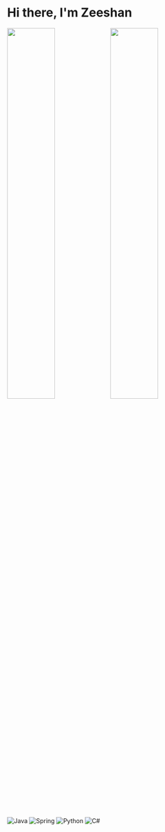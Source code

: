 # Hi there, I'm Zeeshan

<img align = "left" width = "47%" src = "https://github-readme-stats.vercel.app/api?username=zeeshan457&show_icons=true&theme=radical" />

<img align = "left" width = "47%" src = "https://github-readme-stats.vercel.app/api/top-langs/?username=zeeshan457&layout=compact" />

![Java](https://img.shields.io/badge/java-%23ED8B00.svg?style=for-the-badge&logo=java&logoColor=white)
![Spring](https://img.shields.io/badge/spring-%236DB33F.svg?style=for-the-badge&logo=spring&logoColor=white)
![Python](https://img.shields.io/badge/python-3670A0?style=for-the-badge&logo=python&logoColor=ffdd54)
![C#](https://img.shields.io/badge/c%23-%23239120.svg?style=for-the-badge&logo=c-sharp&logoColor=white)









